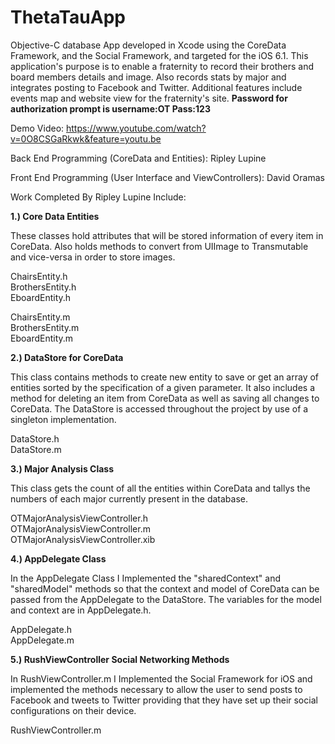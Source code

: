 ThetaTauApp
===========

Objective-C database App developed in Xcode using the CoreData Framework, and the Social Framework, and targeted for the iOS 6.1. This application's purpose is to enable a fraternity to record their brothers and board members details and image. Also records stats by major and integrates posting to Facebook and Twitter. Additional features include events map and website view for the fraternity's site. **Password for authorization prompt is username:OT Pass:123**

Demo Video: https://www.youtube.com/watch?v=0O8CSGaRkwk&feature=youtu.be

Back End Programming (CoreData and Entities): Ripley Lupine

Front End Programming (User Interface and ViewControllers): David Oramas

Work Completed By Ripley Lupine Include:

**1.) Core Data Entities**

These classes hold attributes that will be stored information of every item in CoreData. 
Also holds methods to convert from UIImage to Transmutable and vice-versa in order to store images.

ChairsEntity.h   
BrothersEntity.h  
EboardEntity.h  

ChairsEntity.m  
BrothersEntity.m  
EboardEntity.m  

**2.) DataStore for CoreData**

This class contains methods to create new entity to save or get an array of entities sorted by the specification 
of a given parameter. It also includes a method for deleting an item from CoreData as well as saving all changes to
CoreData. The DataStore is accessed throughout the project by use of a singleton implementation.

DataStore.h  
DataStore.m  

**3.) Major Analysis Class**

This class gets the count of all the entities within CoreData and tallys the numbers of each major currently present
in the database.

OTMajorAnalysisViewController.h  
OTMajorAnalysisViewController.m  
OTMajorAnalysisViewController.xib  

**4.) AppDelegate Class**

In the AppDelegate Class I Implemented the "sharedContext" and "sharedModel" methods so that the context and model
of CoreData can be passed from the AppDelegate to the DataStore. The variables for the model and context are in
AppDelegate.h.

AppDelegate.h  
AppDelegate.m  

**5.) RushViewController Social Networking Methods**

In RushViewController.m I Implemented the Social Framework for iOS and implemented the methods necessary to allow
the user to send posts to Facebook and tweets to Twitter providing that they have set up their social configurations
on their device.

RushViewController.m


